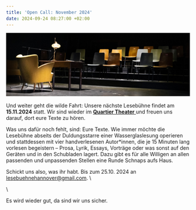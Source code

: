 ```yaml
---
title: 'Open Call: November 2024'
date: 2024-09-24 08:27:00 +02:00
---
```


![IMG_7040.jpg](/uploads/IMG_7040.jpg)

Und weiter geht die wilde Fahrt: Unsere nächste Lesebühne findet am **15.11.2024** statt. Wir sind wieder im **[Quartier Theater](https://quartier-theater.de/)**[ ](https://quartier-theater.de/)und freuen uns darauf, dort eure Texte zu hören. 

Was uns dafür noch fehlt, sind: Eure Texte. Wie immer möchte die Lesebühne abseits der Duldungsstarre einer Wasserglaslesung operieren und stattdessen mit vier handverlesenen Autor\*innen, die je 15 Minuten lang vorlesen begeistern – Prosa, Lyrik, Essays, Vorträge oder was sonst auf den Geräten und in den Schubladen lagert. Dazu gibt es für alle Willigen an allen passenden und unpassenden Stellen eine Runde Schnaps aufs Haus. 

Schickt uns also, was ihr habt. Bis zum 25.10. 2024 an[ lesebuehnehannover@gmail.com](mailto:lesebuehnehannover@gmail.com).
\

\

Es wird wieder gut, da sind wir uns sicher.
